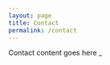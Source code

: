 ```yaml
---
layout: page
title: Contact
permalink: /contact
---
```


Contact content goes here <span class="blink">_</span>
